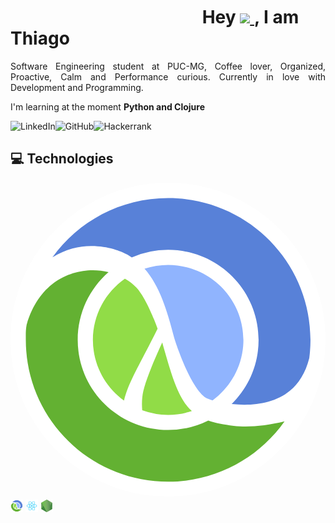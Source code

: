 <p>
<h1>
  <a>
    <svg>
      <path>
      </path>
    </svg>
  </a> Hey 
  <a href="https://camo.githubusercontent.com/e8e7b06ecf583bc040eb60e44eb5b8e0ecc5421320a92929ce21522dbc34c891/68747470733a2f2f6d656469612e67697068792e636f6d2f6d656469612f6876524a434c467a6361737252346961377a2f67697068792e676966">
    <img src="https://camo.githubusercontent.com/e8e7b06ecf583bc040eb60e44eb5b8e0ecc5421320a92929ce21522dbc34c891/68747470733a2f2f6d656469612e67697068792e636f6d2f6d656469612f6876524a434c467a6361737252346961377a2f67697068792e676966" width="25px" data-canonical-src="https://media.giphy.com/media/hvRJCLFzcasrR4ia7z/giphy.gif" style="max-width:100%;">
  </a>, I am Thiago
</h1>
</p>


<p align="justify">Software Engineering student at PUC-MG, Coffee lover, Organized, Proactive, Calm and Performance curious. Currently in love with Development and Programming.</p>
<p>I'm learning at the moment <strong>Python and Clojure</strong></p>
<p align="justify"><a target="_blank" href="https://www.linkedin.com/">
  <img align="left" alt="LinkedIn" src="https://img.shields.io/badge/LinkedIn-0077B5?style=for-the-badge&logo=linkedin&logoColor=white" />
</a>
<a target="_blank" href="https://www.github.com">
  <img align="left" alt="GitHub" src="https://img.shields.io/badge/GitHub-100000?style=for-the-badge&logo=github&logoColor=white" />
</a>
<a target="_blank" href="https://hackerrank.com">
  <img align="left" alt="Hackerrank" src="https://img.shields.io/badge/-Hackerrank-2EC866?style=for-the-badge&logo=HackerRank&logoColor=white" />
</a>
</p>
<br>
<p align="justify">
<h2><g-emoji class="g-emoji" alias="computer" fallback-src="https://github.githubassets.com/images/icons/emoji/unicode/1f4bb.png">💻</g-emoji> Technologies</h2>
</p>
<p>
  
  <a>
<svg viewBox="0 0 128 128">
<g fill="none"><path d="M64 0C28.712 0 0 28.6 0 63.751c0 35.155 28.712 63.753 64 63.753s64-28.598 64-63.753C128 28.6 99.288 0 64 0" fill="#FFF"></path><path d="M61.659 64.898a265.825 265.825 0 0 0-1.867 4.12c-2.322 5.241-4.894 11.62-5.834 15.706-.337 1.455-.546 3.258-.542 5.258 0 .79.043 1.622.11 2.469a30.74 30.74 0 0 0 10.533 1.87 30.796 30.796 0 0 0 9.642-1.566 18.09 18.09 0 0 1-2.011-2.12c-4.11-5.221-6.403-12.872-10.031-25.737M46.485 38.96c-7.85 5.51-12.986 14.6-13.005 24.9.019 10.145 5.001 19.116 12.653 24.65 1.877-7.789 6.582-14.92 13.637-29.214a114.691 114.691 0 0 0-1.43-3.72c-1.955-4.884-4.776-10.556-7.294-13.124-1.283-1.342-2.84-2.502-4.561-3.492" fill="#91DC47"></path><path d="M90.697 98.798c-4.05-.506-7.392-1.116-10.317-2.144a36.708 36.708 0 0 1-16.32 3.807c-20.293 0-36.742-16.383-36.745-36.602 0-10.97 4.852-20.805 12.528-27.512-2.053-.495-4.194-.783-6.38-.779-10.782.101-22.162 6.044-26.9 22.095-.443 2.337-.337 4.103-.337 6.197 0 31.818 25.895 57.613 57.835 57.613 19.561 0 36.841-9.682 47.305-24.489-5.66 1.405-11.103 2.077-15.763 2.091-1.747 0-3.387-.093-4.906-.277" fill="#63B132"></path><path d="M79.829 87.634c.357.176 1.167.464 2.293.783 7.579-5.542 12.504-14.469 12.523-24.558h-.003c-.028-16.82-13.693-30.43-30.582-30.462a30.765 30.765 0 0 0-9.602 1.554c6.21 7.05 9.196 17.127 12.084 28.148l.005.013c.005.009.924 3.06 2.501 7.11 1.566 4.042 3.797 9.048 6.23 12.696 1.597 2.444 3.354 4.2 4.551 4.716" fill="#90B4FE"></path><path d="M17.057 30.311c5.463-3.408 11.04-4.637 15.908-4.593 6.722.02 12.008 2.096 14.544 3.516.612.352 1.194.73 1.764 1.12a36.714 36.714 0 0 1 14.786-3.096c20.295.003 36.747 16.386 36.75 36.601-.003 10.192-4.188 19.408-10.934 26.044a45.3 45.3 0 0 0 5.225.29c6.406.004 13.329-1.404 18.52-5.753 3.384-2.84 6.22-6.998 7.792-13.233.307-2.408.484-4.856.484-7.347 0-31.817-25.892-57.614-57.835-57.614-19.372 0-36.508 9.5-47.004 24.065z" fill="#5881D8"></path></g>
</svg>
<code><img height="20" src="https://github.com/devicons/devicon/blob/master/icons/clojure/clojure-original.svg"></code>
<code><img height="20" src="https://raw.githubusercontent.com/github/explore/80688e429a7d4ef2fca1e82350fe8e3517d3494d/topics/react/react.png"></code>
<code><img height="20" src="https://raw.githubusercontent.com/github/explore/80688e429a7d4ef2fca1e82350fe8e3517d3494d/topics/nodejs/nodejs.png"></code>
  </a>
</p>

